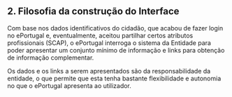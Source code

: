## 2.	Filosofia da construção do Interface

Com base nos dados identificativos do cidadão, que acabou de fazer login no ePortugal e, eventualmente, aceitou partilhar certos atributos profissionais (SCAP), o ePortugal interroga o sistema da Entidade para poder apresentar um conjunto mínimo de informação e links para obtenção de informação complementar.

Os dados e os links a serem apresentados são da responsabilidade da entidade, o que permite que esta tenha bastante flexibilidade e autonomia no que o ePortugal apresenta ao utilizador.
